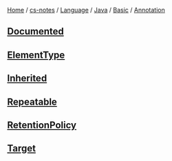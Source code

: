 [Home](https://mengxianbin.github.io) /
[cs-notes](https://mengxianbin.github.io/cs-notes/site) /
[Language](https://mengxianbin.github.io/cs-notes/site/Language) /
[Java](https://mengxianbin.github.io/cs-notes/site/Language/Java) /
[Basic](https://mengxianbin.github.io/cs-notes/site/Language/Java/Basic) /
[Annotation](https://mengxianbin.github.io/cs-notes/site/Language/Java/Basic/Annotation)

## [Documented](https://mengxianbin.github.io/cs-notes/site/Language/Java/Basic/Annotation/Documented)

## [ElementType](https://mengxianbin.github.io/cs-notes/site/Language/Java/Basic/Annotation/ElementType)

## [Inherited](https://mengxianbin.github.io/cs-notes/site/Language/Java/Basic/Annotation/Inherited)

## [Repeatable](https://mengxianbin.github.io/cs-notes/site/Language/Java/Basic/Annotation/Repeatable)

## [RetentionPolicy](https://mengxianbin.github.io/cs-notes/site/Language/Java/Basic/Annotation/RetentionPolicy)

## [Target](https://mengxianbin.github.io/cs-notes/site/Language/Java/Basic/Annotation/Target)

